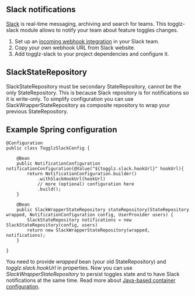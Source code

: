 Slack notifications
-------------------

[Slack](https://slack.com) is real-time messaging, archiving and search for teams.
 This togglz-slack module allows to notify your team about feature toggles changes.
 
1. Set up an [incoming webhook integration](https://my.slack.com/services/new/incoming-webhook/) in your Slack team.
2. Copy your own webhook URL from Slack website.
3. Add togglz-slack to your project dependencies and configure it.
 
## SlackStateRepository 

SlackStateRepository must be secondary StateRepository, cannot be the only StateRepository.
This is because Slack repository is for notifications so it is write-only.
To simplify configuration you can use SlackWrapperStateRepository as composite repository to wrap your previous StateRepository. 

## Example Spring configuration
 
```
@Configuration
public class TogglzSlackConfig {  
    
    @Bean
    public NotificationConfiguration notificationConfiguration(@Value("${togglz.slack.hookUrl}" hookUrl){
        return NotificationConfiguration.builder()
            .withSlackHookUrl(hookUrl)
            // more (optional) configuration here
            .build();
    }

    @Bean
    public SlackWrapperStateRepository stateRepository(StateRepository wrapped, NotificationConfiguration config, UserProvider users) {
        SlackStateRepository notifications = new SlackStateRepository(config, users)
        return new SlackWrapperStateRepository(wrapped, notifications);
    }

}
 ```

You need to provide _wrapped_ bean (your old StateRepository) and _togglz.slack.hookUrl_ in properties.
Now you can use _SlackWrapperStateRepository_ to persist toggles state and to have Slack notifications at the same time.
Read more about [Java-based container configuration](https://docs.spring.io/spring/docs/current/spring-framework-reference/htmlsingle/#beans-java).